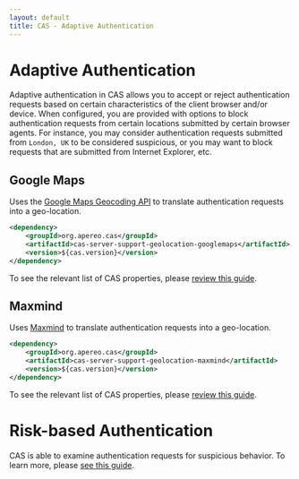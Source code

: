 ```yaml
---
layout: default
title: CAS - Adaptive Authentication
---
```


# Adaptive Authentication

Adaptive authentication in CAS allows you to accept or reject authentication requests based on certain characteristics
of the client browser and/or device. When configured, you are provided with options to block authentication requests
from certain locations submitted by certain browser agents. For instance, you may consider authentication requests submitted
from `London, UK` to be considered suspicious, or you may want to block requests that are submitted from Internet Explorer, etc.

## Google Maps

Uses the [Google Maps Geocoding API](https://developers.google.com/maps/documentation/geocoding/start) to translate
authentication requests into a geo-location.

```xml
<dependency>
    <groupId>org.apereo.cas</groupId>
    <artifactId>cas-server-support-geolocation-googlemaps</artifactId>
    <version>${cas.version}</version>
</dependency>
```

To see the relevant list of CAS properties, please [review this guide](Configuration-Properties.html).

## Maxmind

Uses [Maxmind](https://www.maxmind.com/en/home) to translate
authentication requests into a geo-location.

```xml
<dependency>
    <groupId>org.apereo.cas</groupId>
    <artifactId>cas-server-support-geolocation-maxmind</artifactId>
    <version>${cas.version}</version>
</dependency>
```

To see the relevant list of CAS properties, please [review this guide](Configuration-Properties.html).

# Risk-based Authentication

CAS is able to examine authentication requests for suspicious behavior. 
To learn more, please [see this guide](Configuring-RiskBased-Authentication.html).

